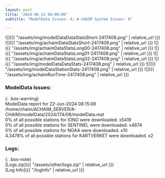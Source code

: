```yaml
---
layout: post
title: "2024-06-22 08:00:00"
subtitle: "ModelData Issues: 4; A-CHAIM System Issues: 0"

---
```


![]({{ "/assets/img/modelDataDataStatsShort-2417408.png" | relative_url }})
![]({{ "/assets/img/achaimDataStatsShort-2417408.png" | relative_url }})
![]({{ "/assets/img/achaimDataStatsLong00-2417408.png" | relative_url }})
![]({{ "/assets/img/achaimDataStatsLong01-2417408.png" | relative_url }})
![]({{ "/assets/img/achaimDataStatsLong02-2417408.png" | relative_url }})
![]({{ "/assets/img/modelDataDataStats-2417408.png" | relative_url }})
![]({{ "/assets/img/modelDataStationStats-2417408.png" | relative_url }})
![]({{ "/assets/img/achaimRunTime-2417408.png" | relative_url }})


### ModelData Issues:  
  
{: .box-warning}  
 ModelData report for 22-Jun-2024 08:15:09   
 /home/chaim/ACHAIM_SERVER/A-CHAIM/modelData/2024/174/08/modelData.mat   
 0% of all possible stations for IONO were downloaded. x5419   
 0% of all possible stations for SENTINEL were downloaded. x4874   
 0% of all possible stations for NOAA were downloaded. x10   
 4.3478% of all possible stations for KARTVERKET were downloaded. x2   
  


### Logs:  
  
{: .box-note}  
[Logs.zip]({{ "/assets/other/logs.zip" | relative_url }})  
[Log Info]({{ "/logInfo" | relative_url }})  
